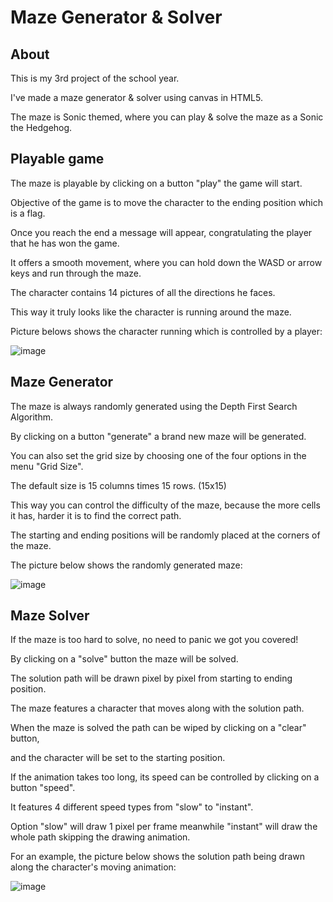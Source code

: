 # Maze Generator & Solver

## About
This is my 3rd project of the school year.

I've made a maze generator & solver using canvas in HTML5.

The maze is Sonic themed, where you can play & solve the maze as a Sonic the Hedgehog.


## Playable game
The maze is playable by clicking on a button "play" the game will start.

Objective of the game is to move the character to the ending position which is a flag.

Once you reach the end a message will appear, congratulating the player that he has won the game.

It offers a smooth movement, where you can hold down the WASD or arrow keys and run through the maze.

The character contains 14 pictures of all the directions he faces.

This way it truly looks like the character is running around the maze.

Picture belows shows the character running which is controlled by a player:

![image](https://github.com/user-attachments/assets/db8589cf-816c-4c3d-8353-a235cc0ed1f3)


## Maze Generator
The maze is always randomly generated using the Depth First Search Algorithm.

By clicking on a button "generate" a brand new maze will be generated.

You can also set the grid size by choosing one of the four options in the menu "Grid Size".

The default size is 15 columns times 15 rows. (15x15)

This way you can control the difficulty of the maze, because the more cells it has, harder it is to find the correct path.

The starting and ending positions will be randomly placed at the corners of the maze.

The picture below shows the randomly generated maze:

![image](https://github.com/user-attachments/assets/5174f469-f8d1-4dd0-bcae-48f48ca7559b)


## Maze Solver
If the maze is too hard to solve, no need to panic we got you covered!

By clicking on a "solve" button the maze will be solved.

The solution path will be drawn pixel by pixel from starting to ending position.

The maze features a character that moves along with the solution path.

When the maze is solved the path can be wiped by clicking on a "clear" button,

and the character will be set to the starting position.

If the animation takes too long, its speed can be controlled by clicking on a button "speed".

It features 4 different speed types from "slow" to "instant".

Option "slow" will draw 1 pixel per frame meanwhile "instant" will draw the whole path skipping the drawing animation.

For an example, the picture below shows the solution path being drawn along the character's moving animation:

![image](https://github.com/user-attachments/assets/cc57b619-f439-434b-bc5f-92b9a1719c6c)


